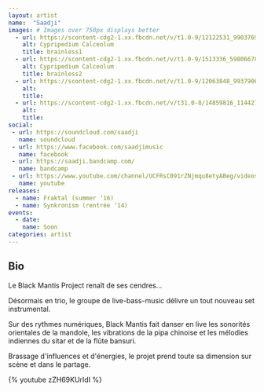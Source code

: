 ```yaml
---
layout: artist
name:  "Saadji"
images: # Images over 750px displays better
  - url: https://scontent-cdg2-1.xx.fbcdn.net/v/t1.0-9/12122531_990376941030929_4573315129635001371_n.jpg?oh=867009e4b85331df4c475a8f328130f6&oe=59CF545A
    alt: Cypripedium Calceolum
    title: brainless1
  - url: https://scontent-cdg2-1.xx.fbcdn.net/v/t1.0-9/1513336_598066786928615_1710276660_n.jpg?oh=1e9a6837696e5fcae23ab120826166ac&oe=5A0C5C4B
    alt: Cypripedium Calceolum
    title: brainless2
  - url: https://scontent-cdg2-1.xx.fbcdn.net/v/t1.0-9/12063848_993790614022895_5827054842537697687_n.jpg?oh=0fec0f0cd60a41fedee830611b7a4680&oe=5A004492
    alt:
    title:
  - url: https://scontent-cdg2-1.xx.fbcdn.net/v/t31.0-8/14859816_1144275655641056_7569884366236244554_o.jpg?oh=d1c898da6f688a11cd7a97e632ee478e&oe=59FDF1CE
    alt:
    title:
social:
 - url: https://soundcloud.com/saadji
   name: soundcloud
 - url: https://www.facebook.com/saadjimusic
   name: facebook
 - url: https://saadji.bandcamp.com/
   name: bandcamp
 - url: https://www.youtube.com/channel/UCFRsC091rZNjmqu8etyABeg/videos
   name: youtube
releases:
  - name: Fraktal (summer ‘16)
  - name: Synkronism (rentrée ‘14)
events:
  - date:
    name: Soon
categories: artist
---
```


## Bio
Le Black Mantis Project renaît de ses cendres...

Désormais en trio, le groupe de live-bass-music délivre un tout nouveau set instrumental. 

Sur des rythmes numériques, Black Mantis fait danser en live les sonorités orientales de la mandole, les vibrations de la pipa chinoise et les mélodies indiennes du sitar et de la flûte bansuri.

Brassage d'influences et d'énergies, le projet prend toute sa dimension sur scène et dans le partage.

{% youtube zZH69KUrIdI %}

